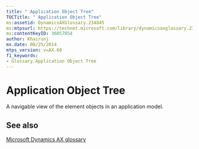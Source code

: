 ```yaml
---
title: " Application Object Tree"
TOCTitle: " Application Object Tree"
ms:assetid: DynamicsAXGlossary.234845
ms:mtpsurl: https://technet.microsoft.com/library/dynamicsaxglossary.234845(v=AX.60)
ms:contentKeyID: 36057854
author: Khairunj
ms.date: 08/25/2014
mtps_version: v=AX.60
f1_keywords:
- Glossary.Application Object Tree
---
```


# Application Object Tree

A navigable view of the element objects in an application model.

## See also

[Microsoft Dynamics AX glossary](glossary/microsoft-dynamics-ax-glossary.md)

  


